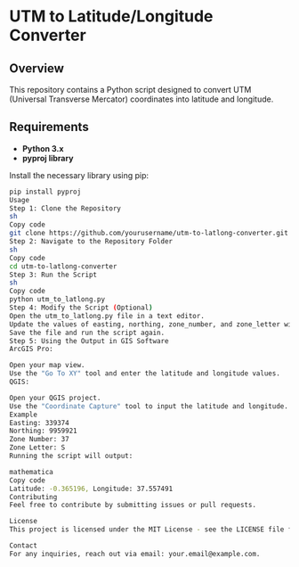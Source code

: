# UTM to Latitude/Longitude Converter

## Overview

This repository contains a Python script designed to convert UTM (Universal Transverse Mercator) coordinates into latitude and longitude.

## Requirements

- **Python 3.x**
- **pyproj library**

Install the necessary library using pip:

```sh
pip install pyproj
Usage
Step 1: Clone the Repository
sh
Copy code
git clone https://github.com/yourusername/utm-to-latlong-converter.git
Step 2: Navigate to the Repository Folder
sh
Copy code
cd utm-to-latlong-converter
Step 3: Run the Script
sh
Copy code
python utm_to_latlong.py
Step 4: Modify the Script (Optional)
Open the utm_to_latlong.py file in a text editor.
Update the values of easting, northing, zone_number, and zone_letter with your UTM coordinates.
Save the file and run the script again.
Step 5: Using the Output in GIS Software
ArcGIS Pro:

Open your map view.
Use the "Go To XY" tool and enter the latitude and longitude values.
QGIS:

Open your QGIS project.
Use the "Coordinate Capture" tool to input the latitude and longitude.
Example
Easting: 339374
Northing: 9959921
Zone Number: 37
Zone Letter: S
Running the script will output:

mathematica
Copy code
Latitude: -0.365196, Longitude: 37.557491
Contributing
Feel free to contribute by submitting issues or pull requests.

License
This project is licensed under the MIT License - see the LICENSE file for details.

Contact
For any inquiries, reach out via email: your.email@example.com.
